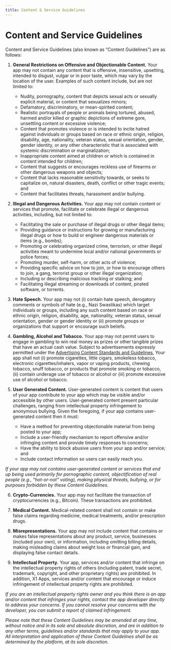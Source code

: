 ```yaml
---
title: Content & Service Guidelines
---
```


# Content and Service Guidelines
Content and Service Guidelines (also known as “Content Guidelines”) are as follows:

1. **General Restrictions on Offensive and Objectionable Content.** Your app may not contain any content that is offensive, insensitive, upsetting, intended to disgust, vulgar or in poor taste, which may vary by the location of the user. Examples of such content include, but are not limited to:  

	* Nudity, pornography, content that depicts sexual acts or sexually explicit material, or content that sexualizes minors;  
	* Defamatory, discriminatory, or mean-spirited content;
	* Realistic portrayals of people or animals being tortured, abused, harmed and/or killed or graphic depictions of extreme gore, unsettling content or excessive violence;
	* Content that promotes violence or is intended to incite hatred against individuals or groups based on race or ethnic origin, religion, disability, age, nationality, veteran status, sexual orientation, gender, gender identity, or any other characteristic that is associated with systemic discrimination or marginalization;
	* Inappropriate content aimed at children or which is contained in content intended for children;
	* Content that suggests or encourages reckless use of firearms or other dangerous weapons and objects;
	* Content that lacks reasonable sensitivity towards, or seeks to capitalize on, natural disasters, death, conflict or other tragic events; and  
	* Content that facilitates threats, harassment and/or bullying.  



2. **Illegal and Dangerous Activities.** Your app may not contain content or services that promote, facilitate or celebrate illegal or dangerous activities, including, but not limited to:

	* Facilitating the sale or purchase of illegal drugs or other illegal items;  
	* Providing guidance or instructions for growing or manufacturing illegal drugs or how to build or engineer dangerous materials or items (e.g., bombs);
	* Promoting or celebrating organized crime, terrorism, or other illegal activities meant to undermine local and/or national governments or police forces;
	* Promoting murder, self-harm, or other acts of violence;
	* Providing specific advice on how to join, or how to encourage others to join, a gang, terrorist group or other illegal organization;
	* Including or describing malicious tracking or stalking; and  
	* Facilitating illegal streaming or downloads of content, pirated software, or torrents.  



3. **Hate Speech.** Your app may not (i) contain hate speech, derogatory comments or symbols of hate (e.g., Nazi Swastikas) which target individuals or groups, including any such content based on race or ethnic origin, religion, disability, age, nationality, veteran status, sexual orientation, gender or gender identity or (ii) promote groups or organizations that support or encourage such beliefs.  



4. **Gambling, Alcohol and Tobacco.** Your app may not permit users to engage in gambling to win real money as prizes or other tangible prizes that have an actual cash value. Subject to advertisements expressly permitted under the [Advertising Content Standards and Guidelines](./ad-content-standards.md), Your app shall not (i) promote cigarettes, little cigars, smokeless tobacco, electronic cigarettes/inhalers, vapor or vaping products, chewing tobacco, snuff tobacco, or products that promote smoking or tobacco, (ii) contain underage use of tobacco or alcohol or (iii) promote excessive use of alcohol or tobacco.  

5. **User Generated Content.** User-generated content is content that users of your app contribute to your app which may be visible and/or accessible by other users. User-generated content present particular challenges, ranging from intellectual property infringement to anonymous bullying. Given the foregoing, if your app contains user-generated content then it must:

	* Have a method for preventing objectionable material from being posted to your app;
	* Include a user-friendly mechanism to report offensive and/or infringing content and provide timely responses to concerns;
	* Have the ability to block abusive users from your app and/or service; and
	* Include contact information so users can easily reach you.

*If your app may not contains user-generated content or services that end up being used primarily for pornographic content, objectification of real people (e.g., “hot-or-not” voting), making physical threats, bullying, or for purposes forbidden by these Content Guidelines.*   



6. **Crypto-Currencies.** Your app may not facilitate the transaction of cryptocurrencies (e.g., Bitcoin). These transactions are prohibited.

7. **Medical Content.** Medical-related content shall not contain or make false claims regarding medicine, medical treatments, and/or prescription drugs.  



8. **Misrepresentations.** Your app may not include content that contains or makes false representations about any product, service, businesses (included your own), or information, including omitting billing details, making misleading claims about weight loss or financial gain, and displaying false contact details.



9. **Intellectual Property.** Your app, services and/or content that infringe on the intellectual property rights of others (including patent, trade secret, trademark, copyright, and other proprietary rights) are prohibited.  In addition, X1 Apps, services and/or content that encourage or induce infringement of intellectual property rights are prohibited.

*If you are an intellectual property rights owner and you think there is an app and/or content that infringes your rights, contact the app developer directly to address your concerns.  If you cannot resolve your concerns with the developer, you can submit a report of claimed infringement.*



*Please note that these Content Guidelines may be amended at any time, without notice and in its sole and absolute discretion, and are in addition to any other terms, guidelines and/or standards that may apply to your app.  All interpretation and application of these Content Guidelines shall be as determined by the platform, at its sole discretion.*
